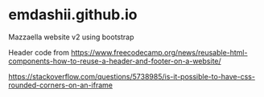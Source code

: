 # emdashii.github.io
Mazzaella website v2 using bootstrap

Header code from https://www.freecodecamp.org/news/reusable-html-components-how-to-reuse-a-header-and-footer-on-a-website/

https://stackoverflow.com/questions/5738985/is-it-possible-to-have-css-rounded-corners-on-an-iframe